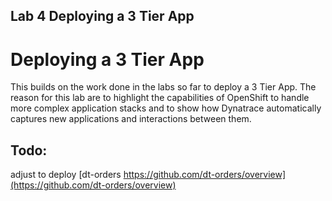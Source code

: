 ## Lab 4 Deploying a 3 Tier App

# Deploying a 3 Tier App

This builds on the work done in the labs so far to deploy a 3 Tier App. The reason for this lab are to highlight the capabilities of OpenShift to handle more complex application stacks and to show how Dynatrace automatically captures new applications and interactions between them.

## Todo: 

adjust to deploy [dt-orders https://github.com/dt-orders/overview](https://github.com/dt-orders/overview)
